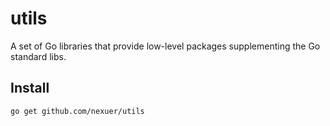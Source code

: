 # utils
A set of Go libraries that provide low-level packages supplementing the Go standard libs.

## Install
```shell
go get github.com/nexuer/utils
```